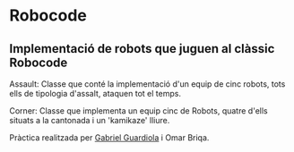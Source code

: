 # Robocode
## Implementació de robots que juguen al clàssic Robocode

Assault: Classe que conté la implementació d'un equip de cinc robots, tots ells de tipologia d'assalt, ataquen tot el temps.

Corner: Classe que implementa un equip cinc de Robots, quatre d'ells situats a la cantonada i un 'kamikaze' lliure.

Pràctica realitzada per [Gabriel Guardiola](https://github.com/Gguardiola) i Omar Briqa.
